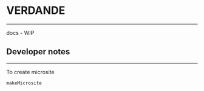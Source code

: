 # VERDANDE
-----------

docs - WIP

## Developer notes
------------------

To create microsite
```sbt 
makeMicrosite
```